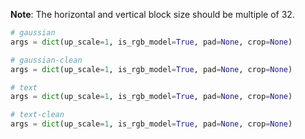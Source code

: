 **Note**: The horizontal and vertical block size should be multiple of 32.

```python
# gaussian
args = dict(up_scale=1, is_rgb_model=True, pad=None, crop=None)

# gaussian-clean
args = dict(up_scale=1, is_rgb_model=True, pad=None, crop=None)

# text
args = dict(up_scale=1, is_rgb_model=True, pad=None, crop=None)

# text-clean
args = dict(up_scale=1, is_rgb_model=True, pad=None, crop=None)
```

